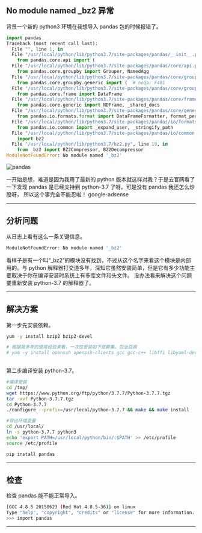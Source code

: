 ## No module named _bz2 异常
背景一个新的 python3 环境在我想导入 pandas 包的时候报错了。
```python
import pandas
Traceback (most recent call last):
  File "", line 1, in 
  File "/usr/local/python/lib/python3.7/site-packages/pandas/__init__.py", line 55, in 
    from pandas.core.api import (
  File "/usr/local/python/lib/python3.7/site-packages/pandas/core/api.py", line 24, in 
    from pandas.core.groupby import Grouper, NamedAgg
  File "/usr/local/python/lib/python3.7/site-packages/pandas/core/groupby/__init__.py", line 1, in 
    from pandas.core.groupby.generic import (  # noqa: F401
  File "/usr/local/python/lib/python3.7/site-packages/pandas/core/groupby/generic.py", line 44, in 
    from pandas.core.frame import DataFrame
  File "/usr/local/python/lib/python3.7/site-packages/pandas/core/frame.py", line 88, in 
    from pandas.core.generic import NDFrame, _shared_docs
  File "/usr/local/python/lib/python3.7/site-packages/pandas/core/generic.py", line 71, in 
    from pandas.io.formats.format import DataFrameFormatter, format_percentiles
  File "/usr/local/python/lib/python3.7/site-packages/pandas/io/formats/format.py", line 47, in 
    from pandas.io.common import _expand_user, _stringify_path
  File "/usr/local/python/lib/python3.7/site-packages/pandas/io/common.py", line 3, in 
    import bz2
  File "/usr/local/python/lib/python3.7/bz2.py", line 19, in 
    from _bz2 import BZ2Compressor, BZ2Decompressor
ModuleNotFoundError: No module named '_bz2'
```
![pandas](static/2020-12/pandas.png)

一开始是想，难道是因为我用了最新的 python 版本就这样对我？于是去官网看了一下发现 pandas 是已经支持到 python-3.7 了呀。可是没有 pandas 我还怎么炒股呀， 所以这个事完全不能忍啦！
google-adsense

---

## 分析问题
从日志上看有这么一条关键信息。
```bash
ModuleNotFoundError: No module named '_bz2'
```
看样子是有一个叫“_bz2”的模块没有找到，不过从这个名字来看这个模块是内部用的。与 python 解释器打交道多年，深知它虽然安装简单，但是它有多少功能主要取决于你在编译安装时系统上有多库文件和头文件。 没办法看来解决这个问题要重新安装 python-3.7 的解释器了。

---

## 解决方案
第一步先安装依赖。
```bash
yum -y install bzip2 bzip2-devel

# 根据我多年的使用经验来看，一次性安装如下依赖集，包治百病
# yum -y install openssh openssh-clients gcc gcc-c++ libffi libyaml-devel libffi-devel zlib zlib-devel openssl openssl-devel libyaml sqlite-devel libxml2 libxslt-devel libxml2-devel bzip2 bzip2-devel
        
```
第二步编译安装 python-3.7。
```bash
#编译安装
cd /tmp/
wget https://www.python.org/ftp/python/3.7.7/Python-3.7.7.tgz
tar -xvf Python-3.7.7.tgz
cd Python-3.7.7
./configure --prefix=/usr/local/python-3.7.7 && make && make install

#导出环境变量
cd /usr/local/
ln -s python-3.7.7 python3
echo 'export PATH=/usr/local/python/bin/:$PATH' >> /etc/profile
source /etc/profile

pip install pandas
```

---

## 检查
检查 pandas 能不能正常导入。
```bash                                                            
[GCC 4.8.5 20150623 (Red Hat 4.8.5-36)] on linux
Type "help", "copyright", "credits" or "license" for more information.
>>> import pandas
```

---

